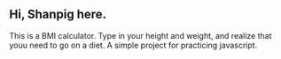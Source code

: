 ## Hi, Shanpig here.
This is a BMI calculator. Type in your height and weight, and realize that youu need to go on a diet.
A simple project for practicing javascript.
